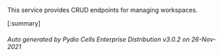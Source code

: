 






This service provides CRUD endpoints for managing workspaces.

[:summary]

###### Auto generated by Pydio Cells Enterprise Distribution v3.0.2 on 26-Nov-2021
